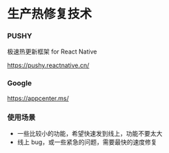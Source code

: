# 生产热修复技术

### PUSHY

极速热更新框架 for React Native

https://pushy.reactnative.cn/

### Google

https://appcenter.ms/

### 使用场景

* 一些比较小的功能，希望快速发到线上，功能不要太大
* 线上 bug，或一些紧急的问题，需要最快的速度修复